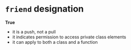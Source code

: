 # `friend` designation

**True**

- it is a push, not a pull
- it indicates permission to access private class elements
- it can apply to both a class and a function
